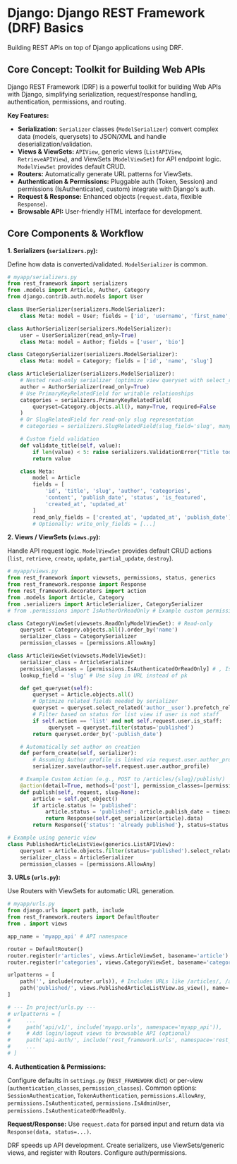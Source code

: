 # Django: Django REST Framework (DRF) Basics

Building REST APIs on top of Django applications using DRF.

## Core Concept: Toolkit for Building Web APIs

Django REST Framework (DRF) is a powerful toolkit for building Web APIs with Django, simplifying serialization, request/response handling, authentication, permissions, and routing.

**Key Features:**

*   **Serialization:** `Serializer` classes (`ModelSerializer`) convert complex data (models, querysets) to JSON/XML and handle deserialization/validation.
*   **Views & ViewSets:** `APIView`, generic views (`ListAPIView`, `RetrieveAPIView`), and ViewSets (`ModelViewSet`) for API endpoint logic. `ModelViewSet` provides default CRUD.
*   **Routers:** Automatically generate URL patterns for ViewSets.
*   **Authentication & Permissions:** Pluggable auth (Token, Session) and permissions (IsAuthenticated, custom) integrate with Django's auth.
*   **Request & Response:** Enhanced objects (`request.data`, flexible `Response`).
*   **Browsable API:** User-friendly HTML interface for development.

## Core Components & Workflow

**1. Serializers (`serializers.py`):**

Define how data is converted/validated. `ModelSerializer` is common.

```python
# myapp/serializers.py
from rest_framework import serializers
from .models import Article, Author, Category
from django.contrib.auth.models import User

class UserSerializer(serializers.ModelSerializer):
    class Meta: model = User; fields = ['id', 'username', 'first_name', 'last_name']

class AuthorSerializer(serializers.ModelSerializer):
    user = UserSerializer(read_only=True)
    class Meta: model = Author; fields = ['user', 'bio']

class CategorySerializer(serializers.ModelSerializer):
    class Meta: model = Category; fields = ['id', 'name', 'slug']

class ArticleSerializer(serializers.ModelSerializer):
    # Nested read-only serializer (optimize view queryset with select_related/prefetch_related)
    author = AuthorSerializer(read_only=True)
    # Use PrimaryKeyRelatedField for writable relationships
    categories = serializers.PrimaryKeyRelatedField(
        queryset=Category.objects.all(), many=True, required=False
    )
    # Or SlugRelatedField for read-only slug representation
    # categories = serializers.SlugRelatedField(slug_field='slug', many=True, read_only=True)

    # Custom field validation
    def validate_title(self, value):
        if len(value) < 5: raise serializers.ValidationError("Title too short.")
        return value

    class Meta:
        model = Article
        fields = [
            'id', 'title', 'slug', 'author', 'categories',
            'content', 'publish_date', 'status', 'is_featured',
            'created_at', 'updated_at'
        ]
        read_only_fields = ['created_at', 'updated_at', 'publish_date']
        # Optionally: write_only_fields = [...]
```

**2. Views / ViewSets (`views.py`):**

Handle API request logic. `ModelViewSet` provides default CRUD actions (`list`, `retrieve`, `create`, `update`, `partial_update`, `destroy`).

```python
# myapp/views.py
from rest_framework import viewsets, permissions, status, generics
from rest_framework.response import Response
from rest_framework.decorators import action
from .models import Article, Category
from .serializers import ArticleSerializer, CategorySerializer
# from .permissions import IsAuthorOrReadOnly # Example custom permission

class CategoryViewSet(viewsets.ReadOnlyModelViewSet): # Read-only
    queryset = Category.objects.all().order_by('name')
    serializer_class = CategorySerializer
    permission_classes = [permissions.AllowAny]

class ArticleViewSet(viewsets.ModelViewSet):
    serializer_class = ArticleSerializer
    permission_classes = [permissions.IsAuthenticatedOrReadOnly] # , IsAuthorOrReadOnly]
    lookup_field = 'slug' # Use slug in URL instead of pk

    def get_queryset(self):
        queryset = Article.objects.all()
        # Optimize related fields needed by serializer
        queryset = queryset.select_related('author__user').prefetch_related('categories')
        # Filter based on status for list view if user is not staff
        if self.action == 'list' and not self.request.user.is_staff:
             queryset = queryset.filter(status='published')
        return queryset.order_by('-publish_date')

    # Automatically set author on creation
    def perform_create(self, serializer):
        # Assuming Author profile is linked via request.user.author_profile
        serializer.save(author=self.request.user.author_profile)

    # Example Custom Action (e.g., POST to /articles/{slug}/publish/)
    @action(detail=True, methods=['post'], permission_classes=[permissions.IsAdminUser])
    def publish(self, request, slug=None):
        article = self.get_object()
        if article.status != 'published':
            article.status = 'published'; article.publish_date = timezone.now(); article.save()
            return Response(self.get_serializer(article).data)
        return Response({'status': 'already published'}, status=status.HTTP_400_BAD_REQUEST)

# Example using generic view
class PublishedArticleListView(generics.ListAPIView):
    queryset = Article.objects.filter(status='published').select_related('author__user')
    serializer_class = ArticleSerializer
    permission_classes = [permissions.AllowAny]
```

**3. URLs (`urls.py`):**

Use Routers with ViewSets for automatic URL generation.

```python
# myapp/urls.py
from django.urls import path, include
from rest_framework.routers import DefaultRouter
from . import views

app_name = 'myapp_api' # API namespace

router = DefaultRouter()
router.register(r'articles', views.ArticleViewSet, basename='article')
router.register(r'categories', views.CategoryViewSet, basename='category')

urlpatterns = [
    path('', include(router.urls)), # Includes URLs like /articles/, /articles/{slug}/
    path('published/', views.PublishedArticleListView.as_view(), name='published-article-list'),
]

# --- In project/urls.py ---
# urlpatterns = [
#     ...
#     path('api/v1/', include('myapp.urls', namespace='myapp_api')),
#     # Add login/logout views to browsable API (optional)
#     path('api-auth/', include('rest_framework.urls', namespace='rest_framework'))
#     ...
# ]
```

**4. Authentication & Permissions:**

Configure defaults in `settings.py` (`REST_FRAMEWORK` dict) or per-view (`authentication_classes`, `permission_classes`). Common options: `SessionAuthentication`, `TokenAuthentication`, `permissions.AllowAny`, `permissions.IsAuthenticated`, `permissions.IsAdminUser`, `permissions.IsAuthenticatedOrReadOnly`.

**Request/Response:** Use `request.data` for parsed input and return data via `Response(data, status=...)`.

DRF speeds up API development. Create serializers, use ViewSets/generic views, and register with Routers. Configure auth/permissions.
